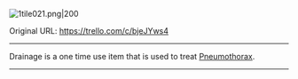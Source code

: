 ![1tile021.png\|200](/Items/Drainage%20-%20Attachments/6718845db30472d958dd7c6e.png)

Original URL: https://trello.com/c/bjeJYws4

---

Drainage is a one time use item that is used to treat [Pneumothorax](../Lungs/Pneumothorax.md).

---

